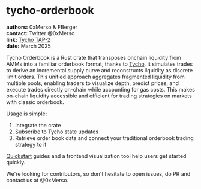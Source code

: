 
# tycho-orderbook

**authors:** 0xMerso & FBerger  
**contact:** Twitter @0xMerso  
**link:** [Tycho TAP-2](https://github.com/propeller-heads/tycho-x/blob/main/TAP-2.md)  
**date:** March 2025  

Tycho Orderbook is a Rust crate that transposes onchain liquidity from AMMs into a familiar orderbook format, thanks to [Tycho](https://docs.propellerheads.xyz/tycho).
It simulates trades to derive an incremental supply curve and reconstructs liquidity as discrete limit orders.
This unified approach aggregates fragmented liquidity from multiple pools, enabling traders to visualize depth, predict prices, and execute trades directly on-chain while accounting for gas costs.
This makes on-chain liquidity accessible and efficient for trading strategies on markets with classic orderbook.

Usage is simple:
1. Integrate the crate
2. Subscribe to Tycho state updates
3. Retrieve order book data and connect your traditional orderbook trading strategy to it

[Quickstart](https://github.com/0xMerso/tycho-orderbook/blob/main/examples/quickstart.rs) guides and a frontend visualization tool help users get started quickly.

We're looking for contributors, so don't hesitate to open issues, do PR and contact us at @0xMerso.
